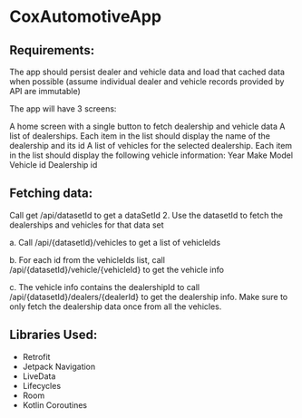 # CoxAutomotiveApp

## Requirements:
The app should persist dealer and vehicle data and load that cached data when possible (assume individual dealer and vehicle records provided by API are immutable)

The app will have 3 screens:

A home screen with a single button to fetch dealership and vehicle data
A list of dealerships. Each item in the list should display the name of the dealership and its id
A list of vehicles for the selected dealership. Each item in the list should display the following vehicle information:
Year
Make
Model
Vehicle id
Dealership id
 

## Fetching data:

Call get /api/datasetId to get a dataSetId 
2.       Use the datasetId to fetch the dealerships and vehicles for that data set

a.       Call /api/{datasetId}/vehicles to get a list of vehicleIds 

b.       For each id from the vehicleIds list, call /api/{datasetId}/vehicle/{vehicleId} to get the vehicle info 

c.       The vehicle info contains the dealershipId to call /api/{datasetId}/dealers/{dealerId} to get the dealership info.  Make sure to only fetch the dealership data once from all the vehicles. 

## Libraries Used:
* Retrofit
* Jetpack Navigation
* LiveData
* Lifecycles
* Room
* Kotlin Coroutines
